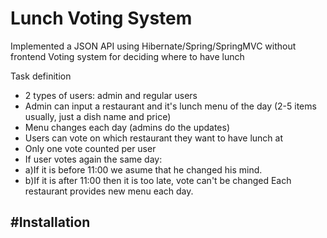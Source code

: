 # Lunch Voting System
Implemented a JSON API using Hibernate/Spring/SpringMVC without frontend
Voting system for deciding where to have lunch

Task definition
- 2 types of users: admin and regular users
- Admin can input a restaurant and it's lunch menu of the day (2-5 items usually, just a dish name and price)
- Menu changes each day (admins do the updates)
- Users can vote on which restaurant they want to have lunch at
- Only one vote counted per user
- If user votes again the same day:
- a)If it is before 11:00 we asume that he changed his mind.
- b)If it is after 11:00 then it is too late, vote can't be changed
Each restaurant provides new menu each day.

#Installation
-
